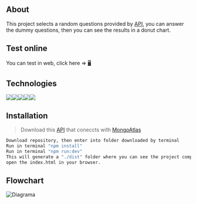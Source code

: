 ## About
This project selects a random questions provided by [API](https://github.com/AngAven/platzi_master_api_quiz "API link"), you can answer the dummy questions, then you can see the results in a donut chart. 

## Test online 
You can test in web, click here =>  [🖥](https://angaven.github.io/platzi_master_quiz_deployed/ "Link test project")

## Technologies
<img src="https://img.shields.io/badge/HTML5-E34F26?style=for-the-badge&logo=html5&logoColor=white" /><img src="https://img.shields.io/badge/CSS3-1572B6?style=for-the-badge&logo=css3&logoColor=white" /><img src="https://img.shields.io/badge/JavaScript-323330?style=for-the-badge&logo=javascript&logoColor=F7DF1E" /><img src="https://img.shields.io/badge/npm-CB3837?style=for-the-badge&logo=npm&logoColor=white"/><img src="https://img.shields.io/badge/Webpack-8DD6F9?style=for-the-badge&logo=Webpack&logoColor=white" />

## Installation

> Download this [API](https://github.com/AngAven/platzi_master_api_quiz) that coneccts with [MongoAtlas](https://www.mongodb.com/atlas/database)

```sh
Download repository, then enter into folder downloaded by terminal
Run in terminal "npm install"
Run in terminal "npm run:dev"
This will generate a "./dist" folder where you can see the project compiled, 
open the index.html in your browser.
```

## Flowchart

![Diagrama](https://raw.githubusercontent.com/AngAven/frontend_sistema_de_evaluacion/main/src/assets/img/diagrama.png "Diagrama")
